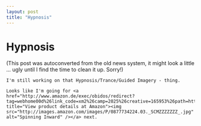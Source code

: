 ```yaml
---
layout: post
title: "Hypnosis"
---
```

<h1>Hypnosis</h1>
(This post was autoconverted from the old news system,
it might look a little ... ugly until I find the time
to clean it up.
Sorry!)

    I'm still working on that Hypnosis/Trance/Guided Imagery - thing.
    
    Looks like I'm going for <a href="http://www.amazon.de/exec/obidos/redirect?tag=webhome00d%26link_code=xm2%26camp=2025%26creative=165953%26path=http://www.amazon.de/gp/redirect.html%253fASIN=0877734224%2526location=/o/ASIN/0877734224%25253FSubscriptionId=0EMV44A9A5YT1RVDGZ82" title="View product details at Amazon"><img src="http://images.amazon.com/images/P/0877734224.03._SCMZZZZZZZ_.jpg" alt="Spinning Inward" /></a> next.
    


